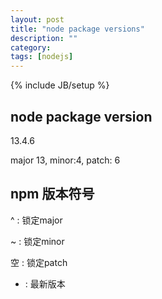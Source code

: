 ```yaml
---
layout: post
title: "node package versions"
description: ""
category: 
tags: [nodejs]
---
```

{% include JB/setup %}

## node package version

13.4.6

major 13, minor:4, patch: 6

## npm 版本符号

^ : 锁定major

~ : 锁定minor

空 : 锁定patch

* : 最新版本
